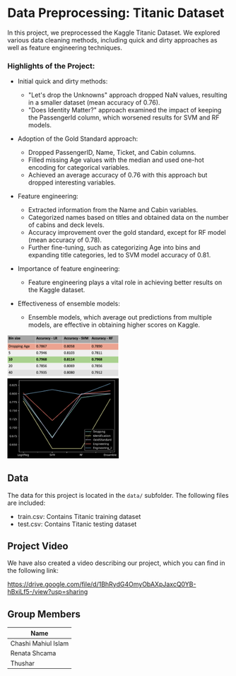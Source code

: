 # Data Preprocessing: Titanic Dataset

In this project, we preprocessed the Kaggle Titanic Dataset. We explored various data cleaning methods, including quick and dirty approaches as well as feature engineering techniques.

### Highlights of the Project:

- Initial quick and dirty methods:
  - "Let's drop the Unknowns" approach dropped NaN values, resulting in a smaller dataset (mean accuracy of 0.76).
  - "Does Identity Matter?" approach examined the impact of keeping the PassengerId column, which worsened results for SVM and RF models.

- Adoption of the Gold Standard approach:
  - Dropped PassengerID, Name, Ticket, and Cabin columns.
  - Filled missing Age values with the median and used one-hot encoding for categorical variables.
  - Achieved an average accuracy of 0.76 with this approach but dropped interesting variables.

- Feature engineering:
  - Extracted information from the Name and Cabin variables.
  - Categorized names based on titles and obtained data on the number of cabins and deck levels.
  - Accuracy improvement over the gold standard, except for RF model (mean accuracy of 0.78).
  - Further fine-tuning, such as categorizing Age into bins and expanding title categories, led to SVM model accuracy of 0.81.

- Importance of feature engineering:
  - Feature engineering plays a vital role in achieving better results on the Kaggle dataset.

- Effectiveness of ensemble models:
  - Ensemble models, which average out predictions from multiple models, are effective in obtaining higher scores on Kaggle.

<img src="images/Picture2.png" width="50%">
<img src="images/Code20.png" width="50%">


## Data

The data for this project is located in the `data/` subfolder. The following files are included:

- train.csv: Contains Titanic training dataset
- test.csv: Contains Titanic testing dataset

## Project Video

We have also created a video describing our project, which you can find in the following link: 

https://drive.google.com/file/d/1BhRydG4OmyObAXpJaxcQ0YB-hBxiLf5-/view?usp=sharing

## Group Members

| Name                
| -------------------| 
| Chashi Mahiul Islam |
| Renata Shcama |
| Thushar |


